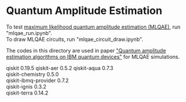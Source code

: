 # Quantum Amplitude Estimation

To test [maximum likelihood quantum amplitude estimation (MLQAE)](https://arxiv.org/abs/1904.10246), run "mlqae_run.ipynb".<br>
To draw MLQAE circuits, run "mlqae_circuit_draw.ipynb".

The codes in this directory are used in paper ["Quantum amplitude estimation algorithms on IBM quantum devices"](https://arxiv.org/abs/2008.02102) for MLQAE simulations.

qiskit                    0.19.5 
qiskit-aer                0.5.2 
qiskit-aqua               0.7.3  
qiskit-chemistry          0.5.0  
qiskit-ibmq-provider      0.7.2  
qiskit-ignis              0.3.2  
qiskit-terra              0.14.2 


